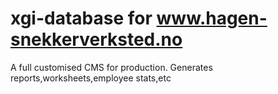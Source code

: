 xgi-database for www.hagen-snekkerverksted.no
============
A full customised CMS for production. Generates reports,worksheets,employee stats,etc

